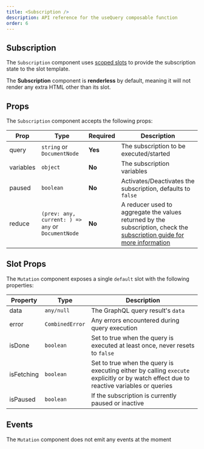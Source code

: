 ```yaml
---
title: <Subscription />
description: API reference for the useQuery composable function
order: 6
---
```


## Subscription

The `Subscription` component uses [scoped slots](https://v3.vuejs.org/guide/component-slots.html#scoped-slots) to provide the subscription state to the slot template.

<doc-tip>

The **Subscription** component is **renderless** by default, meaning it will not render any extra HTML other than its slot.

</doc-tip>

## Props

The `Subscription` component accepts the following props:

| Prop      | Type                                              | Required | Description                                                                                                                                    |
| --------- | ------------------------------------------------- | -------- | ---------------------------------------------------------------------------------------------------------------------------------------------- |
| query     | `string` or `DocumentNode`                        | **Yes**  | The subscription to be executed/started                                                                                                        |
| variables | `object`                                          | **No**   | The subscription variables                                                                                                                     |
| paused    | `boolean`                                         | **No**   | Activates/Deactivates the subscription, defaults to `false`                                                                                    |
| reduce    | `(prev: any, current: ) => any` or `DocumentNode` | **No**   | A reducer used to aggregate the values returned by the subscription, check the [subscription guide for more information](/guide/subscriptions) |

## Slot Props

The `Mutation` component exposes a single `default` slot with the following properties:

| Property   | Type            | Description                                                                                                                            |
| ---------- | --------------- | -------------------------------------------------------------------------------------------------------------------------------------- |
| data       | `any/null`      | The GraphQL query result's `data`                                                                                                      |
| error      | `CombinedError` | Any errors encountered during query execution                                                                                          |
| isDone     | `boolean`       | Set to true when the query is executed at least once, never resets to `false`                                                          |
| isFetching | `boolean`       | Set to true when the query is executing either by calling `execute` explicitly or by watch effect due to reactive variables or queries |
| isPaused   | `boolean`       | If the subscription is currently paused or inactive                                                                                    |

## Events

The `Mutation` component does not emit any events at the moment
